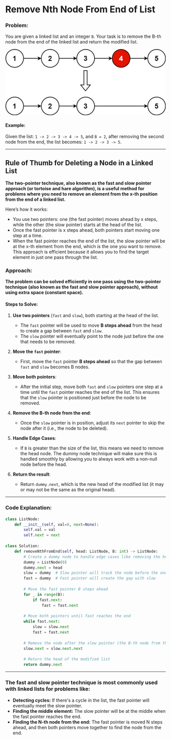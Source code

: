 # Remove Nth Node From End of List

### **Problem:**
You are given a linked list and an integer `B`. Your task is to remove the B-th node from the end of the linked list and return the modified list.

![remove_nth_node_from_end.jpg](../static/images/remove_nth_node_from_end.jpg)

#### **Example:**
Given the list: `1 -> 2 -> 3 -> 4 -> 5`, and `B = 2`, after removing the second node from the end, the list becomes: `1 -> 2 -> 3 -> 5`.

---

## Rule of Thumb for Deleting a Node in a Linked List

**The two-pointer technique, also known as the fast and slow pointer approach (or tortoise and hare algorithm), is a useful method for problems where you need to remove an element from the x-th position from the end of a linked list.**

Here’s how it works:

- You use two pointers: one (the fast pointer) moves ahead by x steps, while the other (the slow pointer) starts at the head of the list.
- Once the fast pointer is x steps ahead, both pointers start moving one step at a time.
- When the fast pointer reaches the end of the list, the slow pointer will be at the x-th element from the end, which is the one you want to remove.
This approach is efficient because it allows you to find the target element in just one pass through the list.

### **Approach:**

**The problem can be solved efficiently in **one pass** using the **two-pointer technique** (also known as the **fast and slow pointer approach**), without using extra space (constant space).**

#### **Steps to Solve:**

1. **Use two pointers** (`fast` and `slow`), both starting at the head of the list.
   
   - The `fast` pointer will be used to move **B steps ahead** from the head to create a gap between `fast` and `slow`.
   - The `slow` pointer will eventually point to the node just before the one that needs to be removed.


2. **Move the `fast` pointer**:
   - First, move the `fast` pointer **B steps ahead** so that the gap between `fast` and `slow` becomes B nodes.


3. **Move both pointers**:
   - After the initial step, move both `fast` and `slow` pointers one step at a time until the `fast` pointer reaches the end of the list. This ensures that the `slow` pointer is positioned just before the node to be removed.


4. **Remove the B-th node from the end**:
   - Once the `slow` pointer is in position, adjust its `next` pointer to skip the node after it (i.e., the node to be deleted).


5. **Handle Edge Cases**:
   - If `B` is greater than the size of the list, this means we need to remove the head node. The dummy node technique will make sure this is handled smoothly by allowing you to always work with a non-null node before the head.


6. **Return the result**:
   - Return `dummy.next`, which is the new head of the modified list (it may or may not be the same as the original head).

---

### **Code Explanation**:

```python
class ListNode:
    def __init__(self, val=0, next=None):
        self.val = val
        self.next = next

class Solution:
    def removeNthFromEnd(self, head: ListNode, B: int) -> ListNode:
        # Create a dummy node to handle edge cases like removing the head
        dummy = ListNode(0)
        dummy.next = head
        slow = dummy  # Slow pointer will track the node before the one to remove
        fast = dummy  # Fast pointer will create the gap with slow

        # Move the fast pointer B steps ahead
        for _ in range(B):
            if fast.next:
                fast = fast.next

        # Move both pointers until fast reaches the end
        while fast.next:
            slow = slow.next
            fast = fast.next

        # Remove the node after the slow pointer (the B-th node from the end)
        slow.next = slow.next.next
        
        # Return the head of the modified list
        return dummy.next
```

---

### The fast and slow pointer technique is most commonly used with linked lists for problems like:

- **Detecting cycles:** If there's a cycle in the list, the fast pointer will eventually meet the slow pointer.
- **Finding the middle element:** The slow pointer will be at the middle when the fast pointer reaches the end.
- **Finding the N-th node from the end:** The fast pointer is moved N steps ahead, and then both pointers move together to find the node from the end.